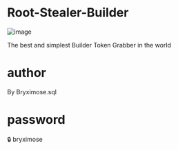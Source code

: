 # Root-Stealer-Builder

![image](https://github.com/bryximosesql/Root-Stealer-Builder/assets/164170200/9e1bbf2f-6039-4a25-8b81-c7c7a772e519)

The best and simplest Builder Token Grabber in the world


# author
By Bryximose.sql


# password
🔒 bryximose
